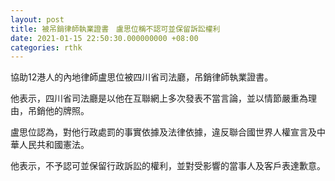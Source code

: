 ```yaml
---
layout: post
title: 被吊銷律師執業證書　盧思位稱不認可並保留訴訟權利
date: 2021-01-15 22:50:30.000000000 +08:00
categories: rthk
---
```


協助12港人的內地律師盧思位被四川省司法廳，吊銷律師執業證書。

他表示，四川省司法廳是以他在互聯網上多次發表不當言論，並以情節嚴重為理由，吊銷他的牌照。

盧思位認為，對他行政處罰的事實依據及法律依據，違反聯合國世界人權宣言及中華人民共和國憲法。

他表示，不予認可並保留行政訴訟的權利，並對受影響的當事人及客戶表達歉意。
